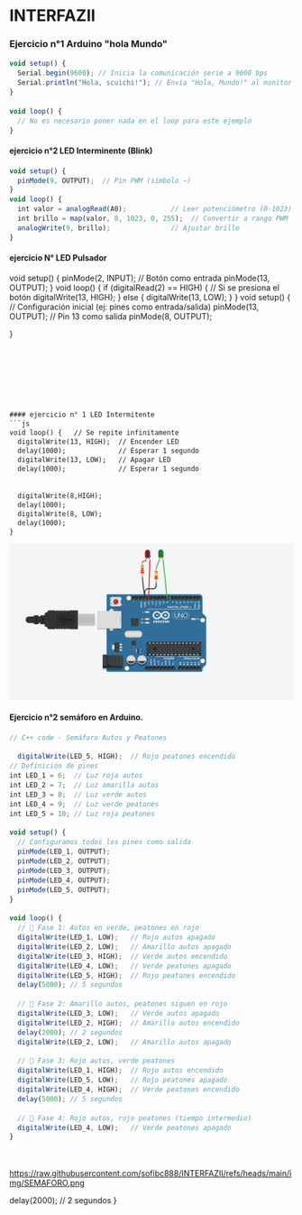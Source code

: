 # INTERFAZII
### Ejercicio n°1 Arduino "hola Mundo"

```js
void setup() {
  Serial.begin(9600); // Inicia la comunicación serie a 9600 bps
  Serial.println("Hola, scuichi!"); // Envía "Hola, Mundo!" al monitor serie
}

void loop() {
  // No es necesario poner nada en el loop para este ejemplo
}
```

#### ejercicio n°2 LED Interminente (Blink)
```js
void setup() {
  pinMode(9, OUTPUT);  // Pin PWM (símbolo ~)
}
void loop() {
  int valor = analogRead(A0);           // Leer potenciómetro (0-1023)
  int brillo = map(valor, 0, 1023, 0, 255);  // Convertir a rango PWM
  analogWrite(9, brillo);               // Ajustar brillo
}
```

#### ejercicio N° LED Pulsador 
void setup() {
  pinMode(2, INPUT);  // Botón como entrada
  pinMode(13, OUTPUT);
}
void loop() {
  if (digitalRead(2) == HIGH) {  // Si se presiona el botón
    digitalWrite(13, HIGH);
  } else {
    digitalWrite(13, LOW);
  }
}
void setup() {  // Configuración inicial (ej: pines como entrada/salida)
  pinMode(13, OUTPUT);  // Pin 13 como salida
  pinMode(8, OUTPUT);
  
}
```







#### ejercicio n° 1 LED Intermitente 
```js
void loop() {   // Se repite infinitamente
  digitalWrite(13, HIGH);  // Encender LED
  delay(1000);             // Esperar 1 segundo
  digitalWrite(13, LOW);   // Apagar LED
  delay(1000);             // Esperar 1 segundo

 
  digitalWrite(8,HIGH);
  delay(1000);
  digitalWrite(8, LOW);
  delay(1000);
}
```
<img src="https://raw.githubusercontent.com/sofibc888/INTERFAZII/refs/heads/main/img/PARPAD.png"/>





















#### Ejercicio n°2 semáforo en Arduino.

```js
// C++ code - Semáforo Autos y Peatones

  digitalWrite(LED_5, HIGH);  // Rojo peatones encendido
// Definición de pines
int LED_1 = 6;  // Luz roja autos
int LED_2 = 7;  // Luz amarilla autos
int LED_3 = 8;  // Luz verde autos
int LED_4 = 9;  // Luz verde peatones
int LED_5 = 10; // Luz roja peatones

void setup() {
  // Configuramos todos los pines como salida
  pinMode(LED_1, OUTPUT);
  pinMode(LED_2, OUTPUT);
  pinMode(LED_3, OUTPUT);
  pinMode(LED_4, OUTPUT);
  pinMode(LED_5, OUTPUT);
}

void loop() {
  // 🚦 Fase 1: Autos en verde, peatones en rojo
  digitalWrite(LED_1, LOW);   // Rojo autos apagado
  digitalWrite(LED_2, LOW);   // Amarillo autos apagado
  digitalWrite(LED_3, HIGH);  // Verde autos encendido
  digitalWrite(LED_4, LOW);   // Verde peatones apagado
  digitalWrite(LED_5, HIGH);  // Rojo peatones encendido
  delay(5000); // 5 segundos

  // 🚦 Fase 2: Amarillo autos, peatones siguen en rojo
  digitalWrite(LED_3, LOW);   // Verde autos apagado
  digitalWrite(LED_2, HIGH);  // Amarillo autos encendido
  delay(2000); // 2 segundos
  digitalWrite(LED_2, LOW);   // Amarillo autos apagado

  // 🚦 Fase 3: Rojo autos, verde peatones
  digitalWrite(LED_1, HIGH);  // Rojo autos encendido
  digitalWrite(LED_5, LOW);   // Rojo peatones apagado
  digitalWrite(LED_4, HIGH);  // Verde peatones encendido
  delay(5000); // 5 segundos

  // 🚦 Fase 4: Rojo autos, rojo peatones (tiempo intermedio)
  digitalWrite(LED_4, LOW);   // Verde peatones apagado
}




```
https://raw.githubusercontent.com/sofibc888/INTERFAZII/refs/heads/main/img/SEMAFORO.png

  delay(2000); // 2 segundos
}
